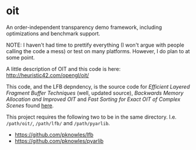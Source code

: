 oit
===

An order-independent transparency demo framework, including optimizations and benchmark support.

NOTE: I haven't had time to prettify everything (I won't argue with people calling the code a mess)
or test on many platforms. However, I do plan to at some point.

A little description of OIT and this code is here: http://heuristic42.com/opengl/oit/

This code, and the LFB depndency, is the source code for
*Efficient Layered Fragment Buffer Techniques* (well, updated source),
*Backwards Memory Allocation and Improved OIT* and
*Fast Sorting for Exact OIT of Complex Scenes* found [here](http://heuristic42.com/research/).

This project requires the following two to be in the same directory. I.e. `/path/oit/`, `/path/lfb/` and `/path/pyarlib`.

- https://github.com/pknowles/lfb
- https://github.com/pknowles/pyarlib
